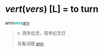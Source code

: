 # _vert_(_vers_) [L] = to turn

anni<b style="color: #20B2AA;">vers</b>[ary](-ary.md)
> n. 周年纪念，周年纪念日
>
> 另看词根 [_ann_](_ann_.md)